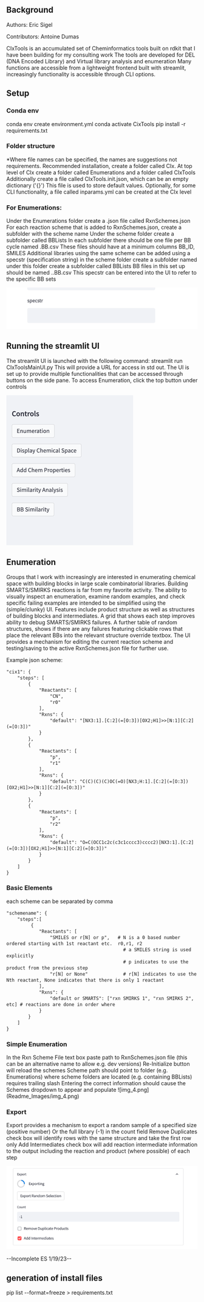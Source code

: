 <h2>Background</h2>
<p>
Authors: Eric Sigel
<p>
Contributors: Antoine Dumas

CIxTools is an accumulated set of Cheminformatics tools built on rdkit that I have been building for my consulting work
The tools are developed for DEL (DNA Encoded Library) and Virtual library analysis and enumeration
Many functions are accessible from a lightweight frontend built with streamlit, increasingly functionality is accessible
through CLI options.

<h2>Setup</h2>
<h3>Conda env</h3>
conda env create environment.yml
conda activate CixTools
pip install -r requirements.txt

<h3>Folder structure</h3>
*Where file names can be specified, the names are suggestions not requirements. 
Recommended installation, create a folder called CIx.
At top level of CIx create a folder called Enumerations and a folder called CIxTools
Additionally create a file called CIxTools.init.json, which can be an empty dictionary ('{}')
This file is used to store default values.
Optionally, for some CLI functionality, a file called inparams.yml can be created at the CIx level

<h3>For Enumerations:</h3>
Under the Enumerations folder create a .json file called RxnSchemes.json
For each reaction scheme that is added to RxnSchemes.json, create a subfolder with the scheme name
Under the scheme folder create a subfolder called BBLists
In each subfolder there should be one file per BB cycle named <scheme>.BB<X>.csv
These files should have at a minimum columns BB_ID, SMILES
Additional libraries using the same scheme can be added using a specstr (specification string)
in the scheme folder create a subfolder named <specstr>
under this folder create a subfolder called BBLists
BB files in this set up should be named <scheme>.<specstr>.BB<X>.csv
This specstr can be entered into the UI to refer to the specific BB sets
<p></p>

![img1.png](Readme_Images/img_1.png)


<p></p>
<h2>Running the streamlit UI</h2>
<p>
The streamlit UI is launched with the following command:
streamlit run CIxToolsMainUI.py
This will provide a URL for access in std out.
The UI is set up to provide multiple functionalities that can be accessed through buttons on the side pane.
To access Enumeration, click the top button under controls

![img.png](Readme_Images/img.png)

<h2>Enumeration</h2>
Groups that I work with increasingly are interested in enumerating chemical space with building blocks in
large scale combinatorial libraries. Building SMARTS/SMIRKS reactions is far from my favorite activity. 
The ability to visually inspect an enumeration, examine random examples, and check specific failing examples are 
intended to be simplified using the (simple/clunky) UI. Features include product structure as well as structures 
of building blocks and intermediates. A grid that shows each step improves ability to debug SMARTS/SMIRKS failures.
A further table of random structures, shows if there are any failures featuring clickable rows that place the relevant BBs
into the relevant structure override textbox. The UI provides a mechanism for editing the current reaction
scheme and testing/saving to the active RxnSchemes.json file for further use.

Example json scheme:
</p>

    "cix1": {
        "steps": [
            {
                "Reactants": [
                    "CN",
                    "r0"
                ],
                "Rxns": {
                    "default": "[NX3:1].[C:2](=[O:3])[OX2;H1]>>[N:1][C:2](=[O:3])"
                }
            },
            {
                "Reactants": [
                    "p",
                    "r1"
                ],
                "Rxns": {
                    "default": "C(C)(C)(C)OC(=O)[NX3;H:1].[C:2](=[O:3])[OX2;H1]>>[N:1][C:2](=[O:3])"
                }
            },
            {
                "Reactants": [
                    "p",
                    "r2"
                ],
                "Rxns": {
                    "default": "O=C(OCC1c2c(c3c1cccc3)cccc2)[NX3:1].[C:2](=[O:3])[OX2;H1]>>[N:1][C:2](=[O:3])"
                }
            }
        ]
    }

<p></p>
<h3>Basic Elements</h3>
each scheme can be separated by comma
<p>

    "schemename": {
        "steps":[
             {
                "Reactants": [
                    "SMILES or r[N] or p",   # N is a 0 based number ordered starting with 1st reactant etc.  r0,r1, r2
                                               # a SMILES string is used explicitly
                                               # p indicates to use the product from the previous step
                    "r[N] or None"             # r[N] indicates to use the Nth reactant, None indicates that there is only 1 reactant
                ],
                "Rxns": {
                    "default or SMARTS": ["rxn SMIRKS 1", "rxn SMIRKS 2", etc] # reactions are done in order where 
                }
            }
        ]   
    }
<h3>Simple Enumeration</h3>
In the Rxn Scheme File  text box paste path to RxnSchemes.json file (this can be an alternative name to allow e.g. dev versions)
Re-Initialize button will reload the schemes
Scheme path should point to folder (e.g. Enumerations) where scheme folders are located (e.g. containing BBLists)
requires trailing slash
Entering the correct information should cause the Schemes dropdown to appear and populate
![img_4.png](Readme_Images/img_4.png)

<h3>Export</h3>
Export provides a mechanism to export a random sample of a specified size (positive number)
Or the full library (-1) in the count field
Remove Duplicates check box will identify rows with the same structure and take the first row only
Add Intermediates check box will add reaction intermediate information to the output including the reaction and product (where possible) of each step

![img_2.png](Readme_Images/img_2.png)


--Incomplete ES 1/19/23--

<h2>generation of install files</h2>
pip list --format=freeze > requirements.txt

